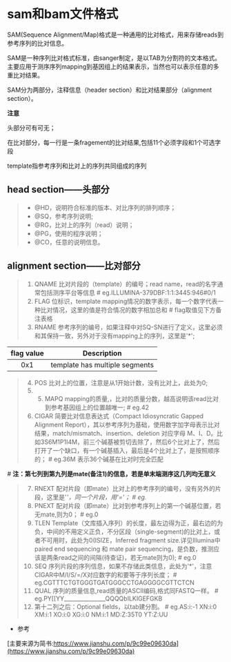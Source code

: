 # sam和bam文件格式

SAM(Sequence Alignment/Map)格式是一种通用的比对格式，用来存储reads到参考序列的比对信息。

SAM是一种序列比对格式标准，由sanger制定，是以TAB为分割符的文本格式。主要应用于测序序列mapping到基因组上的结果表示，当然也可以表示任意的多重比对结果。

SAM分为两部分，注释信息（header section）和比对结果部分（alignment section）。

**注意**

头部分可有可无；

在比对部分，每一行是一条fragement的比对结果,包括11个必须字段和1个可选字段

template指参考序列和比对上的序列共同组成的序列

## head section——头部分

>* @HD，说明符合标准的版本、对比序列的排列顺序；
>* @SQ，参考序列说明;
>* @RG，比对上的序列（read）说明；
>* @PG，使用的程序说明；
>* @CO，任意的说明信息。

## alignment section——比对部分

>1. QNAME    比对片段的（template）的编号；read name，read的名字通常包括测序平台等信息
\# eg.ILLUMINA-379DBF:1:1:3445:946#0/1
>2. FLAG    位标识，template mapping情况的数字表示，每一个数字代表一种比对情况，这里的值是符合情况的数字相加总和
\# flag取值见下方备注表格
>3. RNAME   参考序列的编号，如果注释中对SQ-SN进行了定义，这里必须和其保持一致，另外对于没有mapping上的序列，这里是'\*';

|flag value|Description|
|:-:|:-:|
|0x1|template has multiple segments|
>4. POS   比对上的位置，注意是从1开始计数，没有比对上，此处为0;
>5. 5. MAPQ     mapping的质量,，比对的质量分数，越高说明该read比对到参考基因组上的位置越唯一;
\# eg.42
>6. CIGAR   简要比对信息表达式（Compact Idiosyncratic Gapped Alignment Report），其以参考序列为基础，使用数字加字母表示比对结果，match/mismatch、insertion、deletion 对应字母 M、I、D。比如3S6M1P1I4M，前三个碱基被剪切去除了，然后6个比对上了，然后打开了一个缺口，有一个碱基插入，最后是4个比对上了，是按照顺序的；
\# eg.36M   表示36个碱基在比对时完全匹配

\# **注：第七列到第九列是mate(备注1)的信息，若是单末端测序这几列均无意义**

>7. RNEXT    配对片段（即mate）比对上的参考序列的编号，没有另外的片段，这里是'*'，同一个片段，用'='；
\# eg.*
>8. PNEXT    配对片段（即mate）比对到参考序列上的第一个碱基位置，若无mate,则为0；
\# eg.0
>9. TLEN    Template（文库插入序列）的长度，最左边得为正，最右边的为负，中间的不用定义正负，不分区段（single-segment)的比对上，或者不可用时，此处为0(ISIZE，Inferred fragment size.详见Illumina中paired end sequencing 和 mate pair sequencing，是负数，推测应该是两条read之间的间隔(待查证)，若无mate则为0);
\# eg.0
>10. SEQ    序列片段的序列信息，如果不存储此类信息，此处为'\*'，注意CIGAR中M/I/S/=/X对应数字的和要等于序列长度；
\# eg.CGTTTCTGTGGGTGATGGGCCTGAGGGGCGTTCTCN
>11. QUAL    序列的质量信息,read质量的ASCII编码,格式同FASTQ一样。
\# eg.PY\[\[YY\_\_\_\_\_\_\_\_\_\_\_\_\_\_\_QQQQbILKIGEFGKB
>12. 第十二列之后：Optional fields，以tab建分割。
\# eg.AS:i:-1 XN:i:0 XM:i:1 XO:i:0 XG:i:0 NM:i:1 MD:Z:35T0 YT:Z:UU




- 参考

[主要来源为简书:https://www.jianshu.com/p/9c99e09630da](https://www.jianshu.com/p/9c99e09630da)
